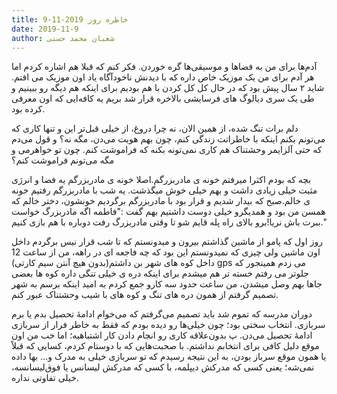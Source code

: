 ```yaml
---
title: خاطره روز 2019-11-9
date: 2019-11-9
author: شعبان محمد حسنی
---
```


آدم‌ها برای من به فضاها و موسیقی‌ها گره خوردن. فکر کنم که قبلا هم اشاره کردم اما هر آدم برای من یک موزیک خاص داره که با دیدنش ناخودآگاه یاد اون موزیک می افتم. شاید ۲ سال پیش بود که در حال کل کل کردن با هم بودیم برای اینکه هم دیگه رو ببینیم و طی یک سری دیالوگ های فرسایشی بالاخره قرار شد بریم یه کافه‌ایی که اون معرفی کرده بود.

دلم برات تنگ شده، از همین الان، نه چرا دروغ، از خیلی قبل‌تر این و تنها کاری که می‌تونم بکنم اینکه با خاطراتت زندگی کنم، چون بهم هویت می‌دن، مگه نه؟ و قول می‌دم که حتی آلزایمر وحشتناک هم کاری نمی‌تونه بکنه که فراموشت کنم. چون تو خواهرمی و مگه می‌تونم فراموشت کنم؟

بچه که بودم اکثرا میرفتم خونه ی مادربزرگم.اصلا خونه ی مادربزرگم یه فضا و انرژی مثبت خیلی زیادی داشت و بهم خیلی خوش میگذشت. یه شب با مادربزرگم رفتیم خونه ی خالم.صبح که بیدار شدیم و قرار بود با مادربزرگم برگردیم خونشون، دختر خالم که همسن من بود و همدیگرو خیلی دوست داشتیم بهم گفت :"فاطمه اگه مادربزرگ خواست ببرت باش نریا!برو بالای راه پله قایم شو تا وقتی مادربزرگ رفت دوباره با هم بازی کنیم."

روز اول که پامو از ماشین گذاشتم بیرون و میدونستم که تا شب قرار نیس برگردم داخل اون ماشین ولی چیزی که نمیدونستم این بود که چه فاجعه ای در راهه، من از ساعت 12 داخل کوه های شهر بن داشتم(بدون هیچ آنتن سیم کارتی) gps می زدم همینجور که جلوتر می رفتم خسته تر هم میشدم برای اینکه دره ی خیلی تنگی داره کوه ها بعضی جاها بهم وصل میشدن، من ساعت حدود سه کارو جمع کردم به امید اینکه برسم به شهر تصمیم گرفتم از همون دره های تنگ و کوه های با شیب وحشتناک عبور کنم.

دوران مدرسه که تموم شد باید تصمیم می‌گرفتم که می‌خوام ادامۀ تحصیل بدم یا برم سربازی. انتخاب سختی بود؛ چون خیلی‌ها رو دیده بودم که فقط به خاطر فرار از سربازی ادامۀ تحصیل می‌دن. پ بدون‌علاقه کاری رو انجام دادن کار اشتباهیه؛ اما خب من اون موقع دلیل کافی برای انتخابم نداشتم. با صحبت‌هایی که با دوستام کردم، کسایی که قبلاً یا همون موقع سرباز بودن، به این نتیجه رسیدم که تو سربازی خیلی به مدرک و... بها داده نمی‌شه؛ یعنی کسی که مدرکش دیپلمه، با کسی که مدرکش لیسانس یا فوق‌لیسانسه، خیلی تفاوتی نداره.